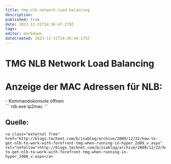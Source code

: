```yaml
---
title: tmg-nlb-network-load-balancing
description: 
published: true
date: 2023-12-31T14:36:47.279Z
tags: 
editor: markdown
dateCreated: 2023-12-31T14:36:44.175Z
---
```


# TMG NLB Network Load Balancing

# <span id="bkmrk-"></span><span class="mw-headline" id="bkmrk-anzeige-der-mac-adre-1">Anzeige der MAC Adressen für NLB:</span>

<div class="vector-body" id="bkmrk-kommandokonsole-%C3%B6ffn"><div class="mw-body-content mw-content-ltr" dir="ltr" lang="de"><div class="mw-parser-output">- Kommandokonsole öffnen

</div></div></div>```
nlb.exe ip2mac <clusterIP>
```

## <span class="mw-headline" id="bkmrk-quelle%3A-1">Quelle:</span>

```
<a class="external free" href="http://blogs.technet.com/b/isablog/archive/2009/12/22/how-to-get-nlb-to-work-with-forefront-tmg-when-running-in-hyper_2d00_v.aspx" rel="nofollow">http://blogs.technet.com/b/isablog/archive/2009/12/22/how-to-get-nlb-to-work-with-forefront-tmg-when-running-in-hyper_2d00_v.aspx</a>
```